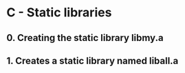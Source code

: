 # C - Static libraries
## 0. Creating the static library libmy.a
## 1. Creates a static library named liball.a
